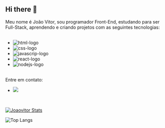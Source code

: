 ## Hi there 👋

 Meu nome é João Vitor, sou programador Front-End, estudando para ser Full-Stack, aprendendo e criando projetos com as seguintes tecnologias:
<br>
<br>

  - <img src="https://img.shields.io/badge/HTML5-E34F26?style=for-the-badge&logo=html5&logoColor=white" alt="html-logo"/>
  - <img src="https://img.shields.io/badge/CSS3-1572B6?style=for-the-badge&logo=css3&logoColor=white" alt="css-logo"/>
  - <img src="https://img.shields.io/badge/JavaScript-F7DF1E?style=for-the-badge&logo=javascript&logoColor=black" alt="javascrip-logo"/>
  - <img src="https://img.shields.io/badge/react%20os-0088CC?style=for-the-badge&logo=reactos&logoColor=white" alt="react-logo"/>
  - <img src="https://img.shields.io/badge/Node.js-43853D?style=for-the-badge&logo=node.js&logoColor=white" alt="nodejs-logo">
<br>
Entre em contato:
<br>

  - <a href="https://www.linkedin.com/in/jo%C3%A3o-vitor-da-silva-119646347/"> <img src="https://img.shields.io/badge/LinkedIn-0077B5?style=for-the-badge&logo=linkedin&logoColor=white"></a>
  <br>

  [![Joaovitor Stats](https://github-readme-stats.vercel.app/api?username=joaovitordasilva07)](https://github.com/anuraghazra/github-readme-stats)

  ![Top Langs](https://github-readme-stats.vercel.app/api/top-langs/?username=joaovitordasilva07&layout=compact)

